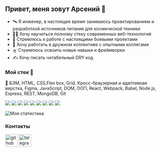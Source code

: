 ## Привет, меня зовут Арсений :handshake:

* :artificial_satellite: Я инженер, в настоящее время занимаюсь проектированием и разработкой источников питания для космической техники
* :man_student: Хочу научиться полному стеку современных веб-технологий
* :dart: Стремлюсь к работе с настоящими боевыми проектами
* :beers: Хочу работать в дружном коллективе с опытными коллегами
* :flying_saucer: Cтремлюсь освоить новые навыки и фреймворки
* :writing_hand: Хочу писать читабельный DRY код

### Мой стек :toolbox:

📌 БЭМ, HTML, CSS,Flex box, Grid, Кросс-браузерная и адаптивная верстка, Figma, JavaScript, DOM, ООП, React, Webpack, Babel, Node.js, Express, REST, MongoDB, Git


<img src="https://img.icons8.com/color/48/000000/visual-studio-code-2019.png"/> <img src="https://img.icons8.com/color/48/000000/html-5--v1.png"/> <img src="https://img.icons8.com/color/48/000000/css3.png"/> <img src="https://img.icons8.com/color/48/000000/figma--v1.png"/> <img src="https://img.icons8.com/color/48/000000/javascript--v1.png"/> <img src="https://img.icons8.com/color/48/000000/react-native.png"/> <img src="https://img.icons8.com/color/48/000000/webpack.png"/> <img src="https://img.icons8.com/color/48/000000/npm.png"/> <img src="https://img.icons8.com/color/48/000000/github--v1.png"/> 

![Моя статистика](https://github-readme-stats.vercel.app/api?username=ArsenyUkrainsky&show_icons=true&count_private=true)  

### Контакты
[<img src='https://cdn.jsdelivr.net/npm/simple-icons@3.0.1/icons/github.svg' alt='github' height='40'>](https://github.com/ArsenyUkrainsky)  [<img src='https://cdn.jsdelivr.net/npm/simple-icons@3.0.1/icons/telegram.svg' alt='telegram' height='40'>](https://t.me/uArseny)
